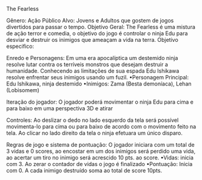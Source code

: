 The Fearless

Gênero:  Ação
Público Alvo: Jovens e Adultos que gostem de jogos divertidos para passar o tempo.
Objetivo Geral:
	The Fearless é uma mistura de ação terror e comedia, o objetivo do jogo é controlar o ninja Edu para desviar e destruir os inimigos que ameaçam a vida na terra.
Objetivo especifico:
	
Enredo e Personagens:
	Em uma era apocalíptica um destemido ninja resolve lutar contra os terríveis monstros que desejam destruir a humanidade. Conhecendo as limitações de sua espada Edu Ishikawa resolve enfrentar seus inimigos usando um fuzil.
	•Personagem Principal: Edu Ishikawa, ninja destemido 
	•Inimigos: Zama (Besta demoníaca), Lehan (Lobisomem) 

Iteração do jogador:
	O jogador poderá movimentar o ninja Edu para cima e para baixo em uma perspectiva 3D e atirar 
			
Controles:
	Ao deslizar o dedo no lado esquerdo da tela será possível movimenta-lo para cima ou para baixo de acordo com o movimento feito na tela. Ao clicar no lado direito da tela o ninja efetuara um único disparo.
 
Regras de jogo e sistema de pontuação:
	O jogador iniciara com um total de 3 vidas e 0 scores, ao encostar em um dos inimigos será perdido uma vida, ao acertar um tiro no inimigo será acrescido 10 pts. ao score.
	•Vidas: inicia com 3. Ao zerar o contador de vidas o jogo é finalizado
	•Pontuação: Inicia com 0.  A cada inimigo destruído soma ao total de score 10pts.
